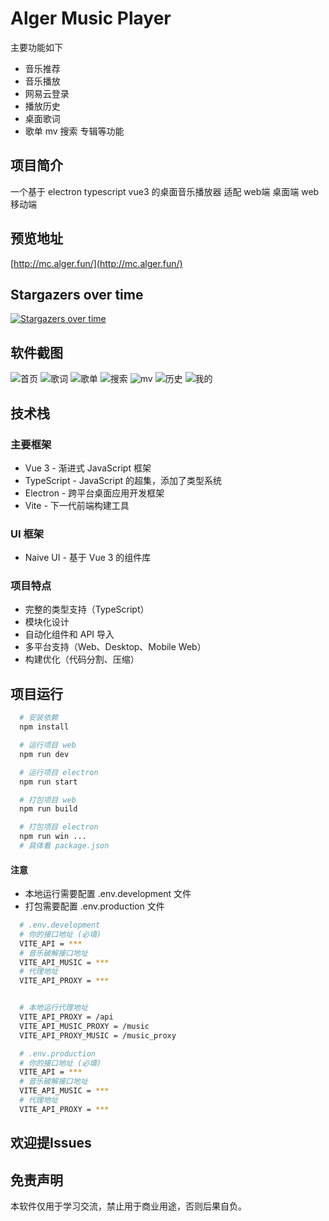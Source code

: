 # Alger Music Player
主要功能如下

- 音乐推荐
- 音乐播放
- 网易云登录
- 播放历史
- 桌面歌词
- 歌单 mv 搜索 专辑等功能

## 项目简介
 一个基于 electron typescript vue3 的桌面音乐播放器 适配 web端 桌面端 web移动端

## 预览地址
[http://mc.alger.fun/](http://mc.alger.fun/)

## Stargazers over time
[![Stargazers over time](https://starchart.cc/algerkong/AlgerMusicPlayer.svg?variant=adaptive)](https://starchart.cc/algerkong/AlgerMusicPlayer)

## 软件截图
![首页](./docs/img/image-7.png)
![歌词](./docs/img/image-6.png)
![歌单](./docs/img/image-1.png)
![搜索](./docs/img/image-8.png)
![mv](./docs/img/image-3.png)
![历史](./docs/img/image-4.png)
![我的](./docs/img/image-5.png)

## 技术栈

### 主要框架
- Vue 3 - 渐进式 JavaScript 框架
- TypeScript - JavaScript 的超集，添加了类型系统
- Electron - 跨平台桌面应用开发框架
- Vite - 下一代前端构建工具

### UI 框架
- Naive UI - 基于 Vue 3 的组件库

### 项目特点
- 完整的类型支持（TypeScript）
- 模块化设计
- 自动化组件和 API 导入
- 多平台支持（Web、Desktop、Mobile Web）
- 构建优化（代码分割、压缩）

## 项目运行
```bash
  # 安装依赖
  npm install

  # 运行项目 web
  npm run dev

  # 运行项目 electron
  npm run start

  # 打包项目 web
  npm run build

  # 打包项目 electron
  npm run win ... 
  # 具体看 package.json
```
#### 注意
- 本地运行需要配置 .env.development 文件
- 打包需要配置 .env.production 文件

```bash
  # .env.development
  # 你的接口地址 (必填)
  VITE_API = ***
  # 音乐破解接口地址
  VITE_API_MUSIC = ***
  # 代理地址
  VITE_API_PROXY = ***


  # 本地运行代理地址
  VITE_API_PROXY = /api
  VITE_API_MUSIC_PROXY = /music
  VITE_API_PROXY_MUSIC = /music_proxy

  # .env.production
  # 你的接口地址 (必填)
  VITE_API = ***
  # 音乐破解接口地址
  VITE_API_MUSIC = ***
  # 代理地址
  VITE_API_PROXY = ***
```

## 欢迎提Issues

## 免责声明
本软件仅用于学习交流，禁止用于商业用途，否则后果自负。
